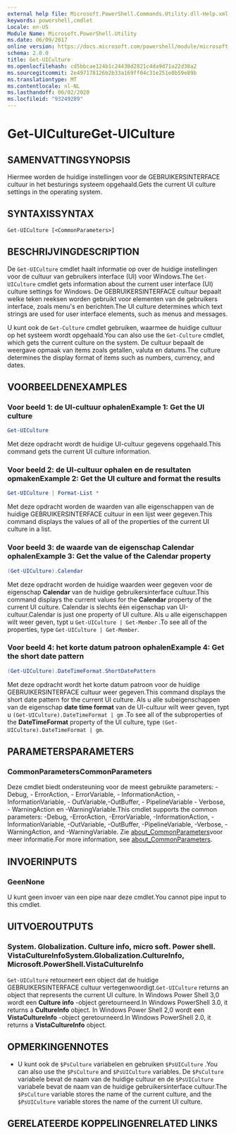 ```yaml
---
external help file: Microsoft.PowerShell.Commands.Utility.dll-Help.xml
keywords: powershell,cmdlet
Locale: en-US
Module Name: Microsoft.PowerShell.Utility
ms.date: 06/09/2017
online version: https://docs.microsoft.com/powershell/module/microsoft.powershell.utility/get-uiculture?view=powershell-7&WT.mc_id=ps-gethelp
schema: 2.0.0
title: Get-UICulture
ms.openlocfilehash: cd5bbcae124b1c24438d2821c4da9d71a22d38a2
ms.sourcegitcommit: 2e497178126b2b33a169ff04c31e251e0b59e89b
ms.translationtype: MT
ms.contentlocale: nl-NL
ms.lasthandoff: 06/02/2020
ms.locfileid: "93249289"
---
```

# <span data-ttu-id="f7e8b-103">Get-UICulture</span><span class="sxs-lookup"><span data-stu-id="f7e8b-103">Get-UICulture</span></span>

## <span data-ttu-id="f7e8b-104">SAMENVATTING</span><span class="sxs-lookup"><span data-stu-id="f7e8b-104">SYNOPSIS</span></span>
<span data-ttu-id="f7e8b-105">Hiermee worden de huidige instellingen voor de GEBRUIKERSINTERFACE cultuur in het besturings systeem opgehaald.</span><span class="sxs-lookup"><span data-stu-id="f7e8b-105">Gets the current UI culture settings in the operating system.</span></span>

## <span data-ttu-id="f7e8b-106">SYNTAXIS</span><span class="sxs-lookup"><span data-stu-id="f7e8b-106">SYNTAX</span></span>

```
Get-UICulture [<CommonParameters>]
```

## <span data-ttu-id="f7e8b-107">BESCHRIJVING</span><span class="sxs-lookup"><span data-stu-id="f7e8b-107">DESCRIPTION</span></span>

<span data-ttu-id="f7e8b-108">De `Get-UICulture` cmdlet haalt informatie op over de huidige instellingen voor de cultuur van gebruikers interface (UI) voor Windows.</span><span class="sxs-lookup"><span data-stu-id="f7e8b-108">The `Get-UICulture` cmdlet gets information about the current user interface (UI) culture settings for Windows.</span></span>
<span data-ttu-id="f7e8b-109">De GEBRUIKERSINTERFACE cultuur bepaalt welke teken reeksen worden gebruikt voor elementen van de gebruikers interface, zoals menu's en berichten.</span><span class="sxs-lookup"><span data-stu-id="f7e8b-109">The UI culture determines which text strings are used for user interface elements, such as menus and messages.</span></span>

<span data-ttu-id="f7e8b-110">U kunt ook de `Get-Culture` cmdlet gebruiken, waarmee de huidige cultuur op het systeem wordt opgehaald.</span><span class="sxs-lookup"><span data-stu-id="f7e8b-110">You can also use the `Get-Culture` cmdlet, which gets the current culture on the system.</span></span>
<span data-ttu-id="f7e8b-111">De cultuur bepaalt de weergave opmaak van items zoals getallen, valuta en datums.</span><span class="sxs-lookup"><span data-stu-id="f7e8b-111">The culture determines the display format of items such as numbers, currency, and dates.</span></span>

## <span data-ttu-id="f7e8b-112">VOORBEELDEN</span><span class="sxs-lookup"><span data-stu-id="f7e8b-112">EXAMPLES</span></span>

### <span data-ttu-id="f7e8b-113">Voor beeld 1: de UI-cultuur ophalen</span><span class="sxs-lookup"><span data-stu-id="f7e8b-113">Example 1: Get the UI culture</span></span>

```powershell
Get-UICulture
```

<span data-ttu-id="f7e8b-114">Met deze opdracht wordt de huidige UI-cultuur gegevens opgehaald.</span><span class="sxs-lookup"><span data-stu-id="f7e8b-114">This command gets the current UI culture information.</span></span>

### <span data-ttu-id="f7e8b-115">Voor beeld 2: de UI-cultuur ophalen en de resultaten opmaken</span><span class="sxs-lookup"><span data-stu-id="f7e8b-115">Example 2: Get the UI culture and format the results</span></span>

```powershell
Get-UICulture | Format-List *
```

<span data-ttu-id="f7e8b-116">Met deze opdracht worden de waarden van alle eigenschappen van de huidige GEBRUIKERSINTERFACE cultuur in een lijst weer gegeven.</span><span class="sxs-lookup"><span data-stu-id="f7e8b-116">This command displays the values of all of the properties of the current UI culture in a list.</span></span>

### <span data-ttu-id="f7e8b-117">Voor beeld 3: de waarde van de eigenschap Calendar ophalen</span><span class="sxs-lookup"><span data-stu-id="f7e8b-117">Example 3: Get the value of the Calendar property</span></span>

```powershell
(Get-UICulture).Calendar
```

<span data-ttu-id="f7e8b-118">Met deze opdracht worden de huidige waarden weer gegeven voor de eigenschap **Calendar** van de huidige gebruikersinterface cultuur.</span><span class="sxs-lookup"><span data-stu-id="f7e8b-118">This command displays the current values for the **Calendar** property of the current UI culture.</span></span>
<span data-ttu-id="f7e8b-119">Calendar is slechts één eigenschap van UI-cultuur.</span><span class="sxs-lookup"><span data-stu-id="f7e8b-119">Calendar is just one property of UI culture.</span></span>
<span data-ttu-id="f7e8b-120">Als u alle eigenschappen wilt weer geven, typt u `Get-UICulture | Get-Member` .</span><span class="sxs-lookup"><span data-stu-id="f7e8b-120">To see all of the properties, type `Get-UICulture | Get-Member`.</span></span>

### <span data-ttu-id="f7e8b-121">Voor beeld 4: het korte datum patroon ophalen</span><span class="sxs-lookup"><span data-stu-id="f7e8b-121">Example 4: Get the short date pattern</span></span>

```powershell
(Get-UICulture).DateTimeFormat.ShortDatePattern
```

<span data-ttu-id="f7e8b-122">Met deze opdracht wordt het korte datum patroon voor de huidige GEBRUIKERSINTERFACE cultuur weer gegeven.</span><span class="sxs-lookup"><span data-stu-id="f7e8b-122">This command displays the short date pattern for the current UI culture.</span></span>
<span data-ttu-id="f7e8b-123">Als u alle subeigenschappen van de eigenschap **date time format** van de UI-cultuur wilt weer geven, typt u `(Get-UICulture).DateTimeFormat | gm` .</span><span class="sxs-lookup"><span data-stu-id="f7e8b-123">To see all of the subproperties of the **DateTimeFormat** property of the UI culture, type `(Get-UICulture).DateTimeFormat | gm`.</span></span>

## <span data-ttu-id="f7e8b-124">PARAMETERS</span><span class="sxs-lookup"><span data-stu-id="f7e8b-124">PARAMETERS</span></span>

### <span data-ttu-id="f7e8b-125">CommonParameters</span><span class="sxs-lookup"><span data-stu-id="f7e8b-125">CommonParameters</span></span>

<span data-ttu-id="f7e8b-126">Deze cmdlet biedt ondersteuning voor de meest gebruikte parameters: -Debug, - ErrorAction, - ErrorVariable, - InformationAction, -InformationVariable, - OutVariable,-OutBuffer, - PipelineVariable - Verbose, - WarningAction en -WarningVariable.</span><span class="sxs-lookup"><span data-stu-id="f7e8b-126">This cmdlet supports the common parameters: -Debug, -ErrorAction, -ErrorVariable, -InformationAction, -InformationVariable, -OutVariable, -OutBuffer, -PipelineVariable, -Verbose, -WarningAction, and -WarningVariable.</span></span> <span data-ttu-id="f7e8b-127">Zie [about_CommonParameters](../Microsoft.PowerShell.Core/About/about_CommonParameters.md)voor meer informatie.</span><span class="sxs-lookup"><span data-stu-id="f7e8b-127">For more information, see [about_CommonParameters](../Microsoft.PowerShell.Core/About/about_CommonParameters.md).</span></span>

## <span data-ttu-id="f7e8b-128">INVOER</span><span class="sxs-lookup"><span data-stu-id="f7e8b-128">INPUTS</span></span>

### <span data-ttu-id="f7e8b-129">Geen</span><span class="sxs-lookup"><span data-stu-id="f7e8b-129">None</span></span>

<span data-ttu-id="f7e8b-130">U kunt geen invoer van een pipe naar deze cmdlet.</span><span class="sxs-lookup"><span data-stu-id="f7e8b-130">You cannot pipe input to this cmdlet.</span></span>

## <span data-ttu-id="f7e8b-131">UITVOER</span><span class="sxs-lookup"><span data-stu-id="f7e8b-131">OUTPUTS</span></span>

### <span data-ttu-id="f7e8b-132">System. Globalization. Culture info, micro soft. Power shell. VistaCultureInfo</span><span class="sxs-lookup"><span data-stu-id="f7e8b-132">System.Globalization.CultureInfo, Microsoft.PowerShell.VistaCultureInfo</span></span>

<span data-ttu-id="f7e8b-133">`Get-UICulture` retourneert een object dat de huidige GEBRUIKERSINTERFACE cultuur vertegenwoordigt.</span><span class="sxs-lookup"><span data-stu-id="f7e8b-133">`Get-UICulture` returns an object that represents the current UI culture.</span></span>
<span data-ttu-id="f7e8b-134">In Windows Power Shell 3,0 wordt een **Culture info** -object geretourneerd.</span><span class="sxs-lookup"><span data-stu-id="f7e8b-134">In Windows PowerShell 3.0, it returns a **CultureInfo** object.</span></span>
<span data-ttu-id="f7e8b-135">In Windows Power Shell 2,0 wordt een **VistaCultureInfo** -object geretourneerd.</span><span class="sxs-lookup"><span data-stu-id="f7e8b-135">In Windows PowerShell 2.0, it returns a **VistaCultureInfo** object.</span></span>

## <span data-ttu-id="f7e8b-136">OPMERKINGEN</span><span class="sxs-lookup"><span data-stu-id="f7e8b-136">NOTES</span></span>

- <span data-ttu-id="f7e8b-137">U kunt ook de `$PsCulture` variabelen en gebruiken `$PsUICulture` .</span><span class="sxs-lookup"><span data-stu-id="f7e8b-137">You can also use the `$PsCulture` and `$PsUICulture` variables.</span></span> <span data-ttu-id="f7e8b-138">De `$PsCulture` variabele bevat de naam van de huidige cultuur en de `$PsUICulture` variabele bevat de naam van de huidige gebruikersinterface cultuur.</span><span class="sxs-lookup"><span data-stu-id="f7e8b-138">The `$PsCulture` variable stores the name of the current culture, and the `$PsUICulture` variable stores the name of the current UI culture.</span></span>

## <span data-ttu-id="f7e8b-139">GERELATEERDE KOPPELINGEN</span><span class="sxs-lookup"><span data-stu-id="f7e8b-139">RELATED LINKS</span></span>
